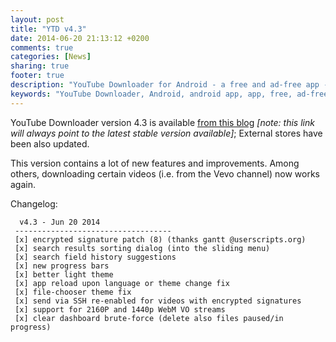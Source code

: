 ```yaml
---
layout: post
title: "YTD v4.3"
date: 2014-06-20 21:13:12 +0200
comments: true
categories: [News]
sharing: true
footer: true
description: "YouTube Downloader for Android - a free and ad-free app - new version"
keywords: "YouTube Downloader, Android, android app, app, free, ad-free, no ads, dentex, video, YouTube, downloader, ffmpeg, audio, music, video, extraction, mp3, easy, dentex, 1080p, 720p, HD, 3gp, webm, mp4, m4a, ogg, flv"
---
```

YouTube Downloader version 4.3 is available [from this blog](http://dentex.github.io/files/apk/latest/dentex.youtube.downloader.apk) *[note: this link will always point to the latest stable version available]*;
External stores have been also updated.

This version contains a lot of new features and improvements. Among others, downloading certain videos (i.e. from the Vevo channel) now works again.

Changelog:

      v4.3 - Jun 20 2014
     -----------------------------------
     [x] encrypted signature patch (8) (thanks gantt @userscripts.org)
     [x] search results sorting dialog (into the sliding menu)
     [x] search field history suggestions
     [x] new progress bars
     [x] better light theme
     [x] app reload upon language or theme change fix
     [x] file-chooser theme fix
     [x] send via SSH re-enabled for videos with encrypted signatures
     [x] support for 2160P and 1440p WebM VO streams
     [x] clear dashboard brute-force (delete also files paused/in progress)
